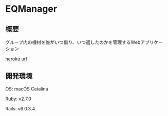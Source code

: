 # EQManager



## 概要

グループ内の機材を誰がいつ借り、いつ返したのかを管理するWebアプリケーション

[heroku url](https://github.com/Reimei1213/EQManager)



## 開発環境

OS: macOS Catalina

Ruby: v2.7.0

Rails: v6.0.3.4